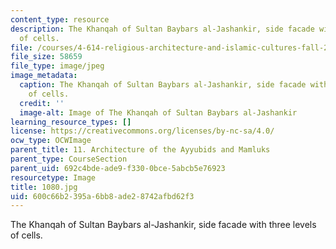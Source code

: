```yaml
---
content_type: resource
description: The Khanqah of Sultan Baybars al-Jashankir, side facade with three levels
  of cells.
file: /courses/4-614-religious-architecture-and-islamic-cultures-fall-2002/600c66b2395a6bb8ade28742afbd62f3_1080.jpg
file_size: 58659
file_type: image/jpeg
image_metadata:
  caption: The Khanqah of Sultan Baybars al-Jashankir, side facade with three levels
    of cells.
  credit: ''
  image-alt: Image of The Khanqah of Sultan Baybars al-Jashankir
learning_resource_types: []
license: https://creativecommons.org/licenses/by-nc-sa/4.0/
ocw_type: OCWImage
parent_title: 11. Architecture of the Ayyubids and Mamluks
parent_type: CourseSection
parent_uid: 692c4bde-ade9-f330-0bce-5abcb5e76923
resourcetype: Image
title: 1080.jpg
uid: 600c66b2-395a-6bb8-ade2-8742afbd62f3
---
```

The Khanqah of Sultan Baybars al-Jashankir, side facade with three levels of cells.